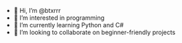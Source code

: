 - 👋 Hi, I’m @btxrrr
- 👀 I’m interested in programming
- 🌱 I’m currently learning Python and C#
- 💞️ I’m looking to collaborate on beginner-friendly projects


<!---
btxrrr/btxrrr is a ✨ special ✨ repository because its `README.md` (this file) appears on your GitHub profile.
You can click the Preview link to take a look at your changes.
--->
